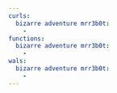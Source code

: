 ```yaml
---
curls:
  bizarre adventure mrr3b0t:
    -
functions:
  bizarre adventure mrr3b0t:
    -
wals:
  bizarre adventure mrr3b0t:
    -
---
```


